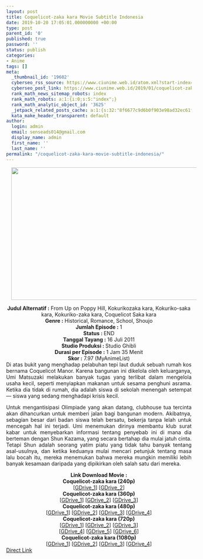 ```yaml
---
layout: post
title: Coquelicot-zaka kara Movie Subtitle Indonesia
date: 2019-10-20 17:05:01.000000000 +00:00
type: post
parent_id: '0'
published: true
password: ''
status: publish
categories:
- Anime
tags: []
meta:
  _thumbnail_id: '19602'
  cyberseo_rss_source: https://www.ciunime.web.id/atom.xml?start-index=2401&max-results=150
  cyberseo_post_link: https://www.ciunime.web.id/2019/01/coquelicot-zaka-kara-movie-subtitle.html
  rank_math_news_sitemap_robots: index
  rank_math_robots: a:1:{i:0;s:5:"index";}
  rank_math_analytic_object_id: '3625'
  _jetpack_related_posts_cache: a:1:{s:32:"8f6677c9d6b0f903e98ad32ec61f8deb";a:2:{s:7:"expires";i:1657933694;s:7:"payload";a:3:{i:0;a:1:{s:2:"id";i:27298;}i:1;a:1:{s:2:"id";i:27300;}i:2;a:1:{s:2:"id";i:27302;}}}}
  kata_make_header_transparent: default
author:
  login: admin
  email: senseads014@gmail.com
  display_name: admin
  first_name: ''
  last_name: ''
permalink: "/coquelicot-zaka-kara-movie-subtitle-indonesia/"
---
```

<div class="separator" style="clear: both; text-align: center;"><a href="https://3.bp.blogspot.com/-Q8WUoq-ZJgc/XEiQqgjtCwI/AAAAAAAAIEw/LFaxcpMpYDM4_8Je_6tas5X0xPEAjxIoQCLcBGAs/s1600/Coquelicot-zaka%2Bkara.jpg" imageanchor="1" style="margin-left: 1em; margin-right: 1em;"><img border="0" data-original-height="720" data-original-width="1280" height="360" src="{{ site.baseurl }}/assets/2019/10/Coquelicot-zaka%2Bkara.jpg" width="640" /></a></div>
<p>
<div style="text-align: center;"><b>Judul</b><b><b> Alternatif</b> :</b> From Up on Poppy Hill, Kokurikozaka kara, Kokuriko-saka kara, Kokuriko-zaka kara, Coquelicot Saka kara</div>
<div style="text-align: center;"><b><b>Genre :</b></b> Historical, Romance, School, Shoujo</div>
<div style="text-align: center;"><b>Jumlah Episode :</b> 1<br /><b>Status :&nbsp;</b>END<br /><b>Tanggal Tayang :</b> 16 Juli 2011<br /><b>Studio Produksi : </b>Studio Ghibli<br /><b>Durasi per Episode :</b> 1 Jam 35 Menit</div>
<div style="text-align: center;"><b>Skor :</b> 7.97 (MyAnimeList)</div>
<div style="text-align: center;"></div>
<div style="text-align: justify;">Di atas bukit yang menghadap pelabuhan tepi laut duduk sebuah rumah kos bernama Coquelicot Manor. Karena bangunan ini dikelola oleh keluarganya, Umi Matsuzaki melakukan banyak tugas yang terlibat dalam mengelola usaha kecil, seperti menyiapkan makanan untuk sesama penghuni asrama. Ketika dia tidak di rumah, dia adalah siswa di sekolah menengah setempat — siswa yang sedang menghadapi krisis kecil.</p>
<p>Untuk mengantisipasi Olimpiade yang akan datang, clubhouse tua tercinta akan dihancurkan untuk memberi jalan bagi bangunan modern. Akibatnya, sebagian besar dari badan siswa telah bersatu, bekerja tanpa lelah untuk mencegah hal ini terjadi. Umi menemukan dirinya membantu klub surat kabar untuk menyebarkan informasi tentang penyebab ini di mana dia berteman dengan Shun Kazama, yang secara bertahap dia mulai jatuh cinta. Tetapi Shun adalah seorang yatim piatu yang tidak tahu banyak tentang asal-usulnya, dan ketika keduanya mulai mencari petunjuk tentang masa lalu bocah itu, mereka menemukan bahwa mereka mungkin memiliki lebih banyak kesamaan daripada yang dipikirkan oleh salah satu dari mereka.</p></div>
<div style="text-align: justify;"></div>
<div style="text-align: justify;"></div>
<div style="text-align: center;"><b>Link Download Movie :</b></div>
<div style="text-align: center;"><b>Coquelicot-zaka kara (240p)</b><br />[<a href="https://drive.google.com/uc?id=1PdIi7IQwmFVOD_3A3NhLL4gq7pkEBA17" target="_blank" rel="noopener">GDrive_1</a>] [<a href="https://drive.google.com/uc?id=1G8bazcrKhRkQoMWwgCS1scyCP9LwB69u" target="_blank" rel="noopener">GDrive_2</a>]
<div style="text-align: center;"><b>Coquelicot-zaka kara (360p)</b><br />[<a href="https://drive.google.com/uc?id=1d-iLhh36XxOc1MLTg1mf8lpRvxsiiKFo" target="_blank" rel="noopener">GDrive_1</a>] [<a href="https://drive.google.com/uc?id=1fyZmIL-M3d5dDRDSGsosVrEZ398WLrAU" target="_blank" rel="noopener">GDrive_2</a>] [<a href="https://drive.google.com/uc?id=1sr8KxszZPQhXovALuWN-9m0JGUB-Vuce" target="_blank" rel="noopener">GDrive_3</a>]
<div style="text-align: center;"><b>Coquelicot-zaka kara (480p)</b><br />[<a href="https://drive.google.com/uc?id=13t3wOB608mA4gH0-0DYNVn_qKz19gxxI" target="_blank" rel="noopener">GDrive_1</a>] [<a href="https://drive.google.com/uc?id=1FW1C2KY2gFiNUyOY0pGbjaMlUcmxq0LM" target="_blank" rel="noopener">GDrive_2</a>] [<a href="https://drive.google.com/uc?id=1L-2O8DdCY-NW5kWKdOKZBGRdsQ6Z0E13" target="_blank" rel="noopener">GDrive_3</a>] [<a href="https://drive.google.com/uc?id=163aCbC91zcq9Z7_ZC5zoMLoZc439-bk3" target="_blank" rel="noopener">GDrive_4</a>]
<div style="text-align: center;"><b>Coquelicot-zaka kara (720p)</b><br />[<a href="https://drive.google.com/uc?id=1IxvDUqZdjgEL1Lk9BNFRpWPMRqaeYKCx" target="_blank" rel="noopener">GDrive_1</a>] [<a href="https://drive.google.com/uc?id=1IRLCljgB4LBn99PSTMS5nPGeLHyt3nGB" target="_blank" rel="noopener">GDrive_2</a>] [<a href="https://drive.google.com/uc?export=download&amp;id=1fWxsgwaT0AH6IEl35CdGpki7gn3bNrcM" target="_blank" rel="noopener">GDrive_3</a>]<br />[<a href="https://drive.google.com/uc?id=1mv9hrmIqwrIthwRZse2qXVGSKCfcqTGw" target="_blank" rel="noopener">GDrive_4</a>] [<a href="https://drive.google.com/uc?id=1P07kdLK-_n3Oj1-d7IQXzrfMNfJCkzz8" target="_blank" rel="noopener">GDrive_5</a>] [<a href="https://drive.google.com/uc?id=1vH0EMQLNLICIvfUkx7t_pwmvMM1uhQYd" target="_blank" rel="noopener">GDrive_6</a>]
<div style="text-align: center;"><b>Coquelicot-zaka kara (1080p)</b><br />[<a href="https://drive.google.com/uc?id=1lIkSJn7ualgzqTHZ8CGrc9uOYeh0X8LQ" target="_blank" rel="noopener">GDrive_1</a>] [<a href="https://drive.google.com/uc?id=1DawRGAk5HuYwuLU9DvAqbzmKaN_hTYYh" target="_blank" rel="noopener">GDrive_2</a>] [<a href="https://drive.google.com/uc?id=1iPrmHtgmsqf6izhfxMsDW9Xgy7a1b22C" target="_blank" rel="noopener">GDrive_3</a>] [<a href="https://drive.google.com/uc?id=1ZPnfoEzAI2llKEhE1W1gUe_gOnm1q1a1" target="_blank" rel="noopener">GDrive_4</a>]</div>
</div>
</div>
</div>
</div>
<link rel="stylesheet" href="https://cdnjs.cloudflare.com/ajax/libs/font-awesome/4.7.0/css/font-awesome.min.css" />
<div class="divbtn"> <a href="https://handymansurrender.com/fihup8buzv?key=94550f7ce39444073321dde3b8782f97" class="btn"><i class="fa fa-download"></i> Direct Link</a> </div>
